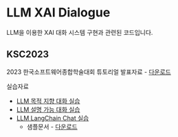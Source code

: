 # LLM XAI Dialogue

LLM을 이용한 XAI 대화 시스템 구현과 관련된 코드입니다.



## KSC2023

2023 한국소프트웨어종합학술대회 튜토리얼 발표자료 - [다운로드](2023_KSCTutorial.pdf)

실습자료

- [LLM 목적 지향 대화 실습](tod_tutorial.ipynb)
- [LLM 설명 가능 대화 실습](llm_xai_example.ipynb)
- [LLM LangChain Chat 실습](llm_chat_demo.ipynb)
  - 샘플문서 - [다운로드](sample_docs.zip)


